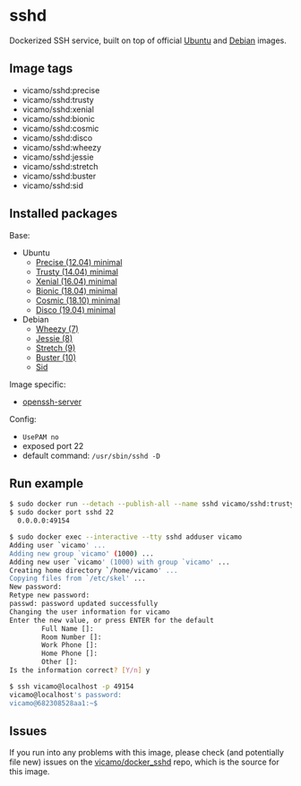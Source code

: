 # sshd

Dockerized SSH service, built on top of official [Ubuntu](https://registry.hub.docker.com/_/ubuntu/) and [Debian](https://registry.hub.docker.com/_/debian/) images.

## Image tags

- vicamo/sshd:precise
- vicamo/sshd:trusty
- vicamo/sshd:xenial
- vicamo/sshd:bionic
- vicamo/sshd:cosmic
- vicamo/sshd:disco
- vicamo/sshd:wheezy
- vicamo/sshd:jessie
- vicamo/sshd:stretch
- vicamo/sshd:buster
- vicamo/sshd:sid

## Installed packages

Base:

- Ubuntu
  - [Precise (12.04) minimal](http://packages.ubuntu.com/precise/ubuntu-minimal)
  - [Trusty (14.04) minimal](http://packages.ubuntu.com/trusty/ubuntu-minimal)
  - [Xenial (16.04) minimal](http://packages.ubuntu.com/xenial/ubuntu-minimal)
  - [Bionic (18.04) minimal](http://packages.ubuntu.com/bionic/ubuntu-minimal)
  - [Cosmic (18.10) minimal](http://packages.ubuntu.com/cosmic/ubuntu-minimal)
  - [Disco (19.04) minimal](http://packages.ubuntu.com/disco/ubuntu-minimal)
- Debian
  - [Wheezy (7)](https://packages.debian.org/wheezy/)
  - [Jessie (8)](https://packages.debian.org/jessie/)
  - [Stretch (9)](https://packages.debian.org/stretch/)
  - [Buster (10)](https://packages.debian.org/buster/)
  - [Sid](https://packages.debian.org/sid/)

Image specific:
- [openssh-server](https://help.ubuntu.com/community/SSH/OpenSSH/Configuring)

Config:

  - `UsePAM no`
  - exposed port 22
  - default command: `/usr/sbin/sshd -D`

## Run example

```bash
$ sudo docker run --detach --publish-all --name sshd vicamo/sshd:trusty
$ sudo docker port sshd 22
  0.0.0.0:49154

$ sudo docker exec --interactive --tty sshd adduser vicamo
Adding user `vicamo' ...
Adding new group `vicamo' (1000) ...
Adding new user `vicamo' (1000) with group `vicamo' ...
Creating home directory `/home/vicamo' ...
Copying files from `/etc/skel' ...
New password:
Retype new password:
passwd: password updated successfully
Changing the user information for vicamo
Enter the new value, or press ENTER for the default
        Full Name []:
        Room Number []:
        Work Phone []:
        Home Phone []:
        Other []:
Is the information correct? [Y/n] y

$ ssh vicamo@localhost -p 49154
vicamo@localhost's password:
vicamo@682308528aa1:~$
```

## Issues

If you run into any problems with this image, please check (and potentially file new) issues on the [vicamo/docker_sshd](https://github.com/vicamo/docker_sshd/issues) repo, which is the source for this image.
